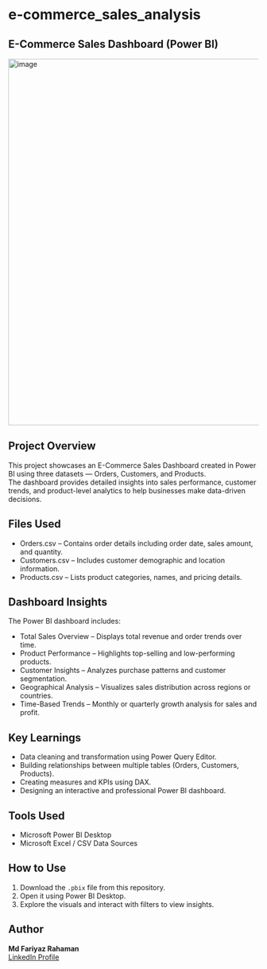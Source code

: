 # e-commerce_sales_analysis

## E-Commerce Sales Dashboard (Power BI)
<img width="1313" height="737" alt="image" src="https://github.com/user-attachments/assets/c5c57a44-c73b-4636-afb3-07d30b244b22" />

## Project Overview
This project showcases an E-Commerce Sales Dashboard created in Power BI using three datasets — Orders, Customers, and Products.  
The dashboard provides detailed insights into sales performance, customer trends, and product-level analytics to help businesses make data-driven decisions.


## Files Used
- Orders.csv – Contains order details including order date, sales amount, and quantity.  
- Customers.csv – Includes customer demographic and location information.  
- Products.csv – Lists product categories, names, and pricing details.


## Dashboard Insights
The Power BI dashboard includes:
- Total Sales Overview – Displays total revenue and order trends over time.  
- Product Performance – Highlights top-selling and low-performing products.  
- Customer Insights – Analyzes purchase patterns and customer segmentation.  
- Geographical Analysis – Visualizes sales distribution across regions or countries.  
- Time-Based Trends – Monthly or quarterly growth analysis for sales and profit.  


## Key Learnings
- Data cleaning and transformation using Power Query Editor.  
- Building relationships between multiple tables (Orders, Customers, Products).  
- Creating measures and KPIs using DAX.  
- Designing an interactive and professional Power BI dashboard.  


## Tools Used
- Microsoft Power BI Desktop  
- Microsoft Excel / CSV Data Sources  


## How to Use
1. Download the `.pbix` file from this repository.  
2. Open it using Power BI Desktop.  
3. Explore the visuals and interact with filters to view insights.


## Author
**Md Fariyaz Rahaman**  
[LinkedIn Profile](https://www.linkedin.com/in/fariyaz-rahaman-057370308)
